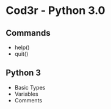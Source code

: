 # Cod3r - Python 3.0

## Commands

- help()
- quit()

## Python 3

- Basic Types
- Variables
- Comments
